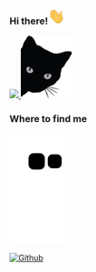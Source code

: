 <h3> Hi there!<img src="https://github.com/hd4y2t/hd4y2t/blob/main/assets/gift/wave.gif" width="30px">
</h3>
<p>  
  <a href="https://github.com/hd4y2t" >
<img src="https://github-readme-stats.vercel.app/api?username=hd4y2t&show_icons=true&bg_color=0d1117&icon_color=4b8dda&title_color=199afc&text_color=8a939d">
 <a href="https://github.com/hd4y2t" >
<img src="https://github.com/hd4y2t/hd4y2t/blob/main/assets/img/cat1.png" href="https://github.com/hd4y2t"  width="90" height="110">
 
<!--    [![Top Langs](https://github-readme-stats.vercel.app/api/top-langs/?username=hd4y2t&layout=compact)](https://github.com/hd4y2t) -->
 <!-- ![](https://komarev.com/ghpvc/?username=52199422&color=1897f8&label=PROFILE+VIEWS) -->
  
</p>

<p align=center><a>
  <h3>Where to find me</h3></a>
</p>
    <img src="https://raw.githubusercontent.com/muhiqsimui/muhiqsimui/output/github-contribution-grid-snake.svg" />
<p>
<div>
<a href="https://github.com/hd4y2t" target="_blank"><img alt="Github" src="https://img.shields.io/badge/GitHub-%2312100E.svg?&style=for-the-badge&logo=Github&logoColor=white" /></a> <a href="https://github.com/hd4y2t" target="_blank">
<!--   <a href="https://gitlab.com/hd4y2t" target="_blank"><img alt="Gitlab" src="https://img.shields.io/badge/Gitlab-%2312100E.svg?&style=for-the-badge&logo=Gitlab&logoColor=white" /></a> <a href="https://gitlab.com/hd4y2t" target="_blank">
<a href="https://www.linkedin.com/in/muhammad-hidayat-41b0a51bb/" target="_blank"><img alt="LinkedIn" src="https://img.shields.io/badge/LinkedIn-1877F2?style=for-the-badge&logo=LinkedIn&logoColor=white" /></a> <a href="https://www.linkedin.com/in/muhammad-hidayat-41b0a51bb/" target="_blank">
 -->
<!--  <a href="https://www.facebook.com/profile.php?id=100008265035119" target="_blank">
<img src=https://img.shields.io/badge/facebook-%232E87FB.svg?&style=for-the-badge&logo=facebook&logoColor=white alt=facebook style="margin-bottom: 5px;" />
</a> -->
   

</div>
<div>
<!--   <img src="https://spotify-github-profile.vercel.app/api/view?uid=cy4a1pt8vhmz0j0gjyrj0oigi&cover_image=true&theme=novatorem" /></div>   -->

</p>

